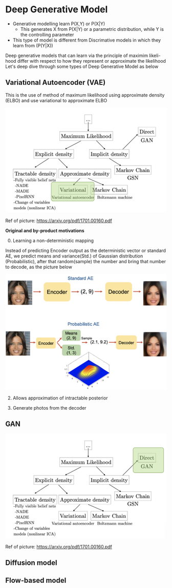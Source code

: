 # Deep Generative Model

- Generative modelling learn P(X,Y) or P(X|Y)
  - This generates X from P(X|Y) or a parametric distribution, while Y is the controlling parameter
- This type of model is different from Discrimative models in which they learn from (P(Y|X))

Deep generative models that can learn via the principle of maximim likeli- hood differ with respect to how they represent or approximate the likelihood
Let's deep dive through some types of Deep Generative Model as below

## Variational Autoencoder (VAE)

This is the use of method of maximum likelihood  using approximate density (ELBO) and use variational to approximate ELBO

![Alt text](https://github.com/RadchaneepornC/DeepLearning/blob/main/images/VAE.png)




Ref of picture: https://arxiv.org/pdf/1701.00160.pdf

**Original and by-product motivations**

0. Learning a non-deterministic mapping

Instead of predicting Encoder output as the deterministic vector or standard AE, we predict means and variance(Std.) of Gaussian distribution (Probabilistic), after that random(sample) the number 
and bring that number to decode, as the picture below

![Alt text](https://github.com/RadchaneepornC/DeepLearning/blob/main/images/DeterministicAE%26NonDeterministicAE.png)
   
2. Allows approximation of intractable posterior

   
4. Generate photos from the decoder


## GAN

![Alt text](https://github.com/RadchaneepornC/DeepLearning/blob/main/images/GAN.png)

Ref of picture: https://arxiv.org/pdf/1701.00160.pdf



## Diffusion model

## Flow-based model
